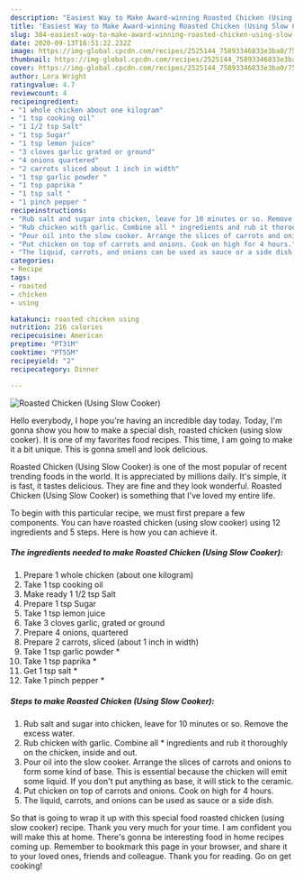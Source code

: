 ```yaml
---
description: "Easiest Way to Make Award-winning Roasted Chicken (Using Slow Cooker)"
title: "Easiest Way to Make Award-winning Roasted Chicken (Using Slow Cooker)"
slug: 384-easiest-way-to-make-award-winning-roasted-chicken-using-slow-cooker
date: 2020-09-13T16:51:22.232Z
image: https://img-global.cpcdn.com/recipes/2525144_75893346833e3ba0/751x532cq70/roasted-chicken-using-slow-cooker-recipe-main-photo.jpg
thumbnail: https://img-global.cpcdn.com/recipes/2525144_75893346833e3ba0/751x532cq70/roasted-chicken-using-slow-cooker-recipe-main-photo.jpg
cover: https://img-global.cpcdn.com/recipes/2525144_75893346833e3ba0/751x532cq70/roasted-chicken-using-slow-cooker-recipe-main-photo.jpg
author: Lora Wright
ratingvalue: 4.7
reviewcount: 4
recipeingredient:
- "1 whole chicken about one kilogram"
- "1 tsp cooking oil"
- "1 1/2 tsp Salt"
- "1 tsp Sugar"
- "1 tsp lemon juice"
- "3 cloves garlic grated or ground"
- "4 onions quartered"
- "2 carrots sliced about 1 inch in width"
- "1 tsp garlic powder "
- "1 tsp paprika "
- "1 tsp salt "
- "1 pinch pepper "
recipeinstructions:
- "Rub salt and sugar into chicken, leave for 10 minutes or so. Remove the excess water."
- "Rub chicken with garlic. Combine all * ingredients and rub it thoroughly on the chicken, inside and out."
- "Pour oil into the slow cooker. Arrange the slices of carrots and onions to form some kind of base. This is essential because the chicken will emit some liquid. If you don&#39;t put anything as base, it will stick to the ceramic."
- "Put chicken on top of carrots and onions. Cook on high for 4 hours."
- "The liquid, carrots, and onions can be used as sauce or a side dish."
categories:
- Recipe
tags:
- roasted
- chicken
- using

katakunci: roasted chicken using 
nutrition: 216 calories
recipecuisine: American
preptime: "PT31M"
cooktime: "PT55M"
recipeyield: "2"
recipecategory: Dinner

---
```



![Roasted Chicken (Using Slow Cooker)](https://img-global.cpcdn.com/recipes/2525144_75893346833e3ba0/751x532cq70/roasted-chicken-using-slow-cooker-recipe-main-photo.jpg)

Hello everybody, I hope you're having an incredible day today. Today, I'm gonna show you how to make a special dish, roasted chicken (using slow cooker). It is one of my favorites food recipes. This time, I am going to make it a bit unique. This is gonna smell and look delicious.



Roasted Chicken (Using Slow Cooker) is one of the most popular of recent trending foods in the world. It is appreciated by millions daily. It's simple, it is fast, it tastes delicious. They are fine and they look wonderful. Roasted Chicken (Using Slow Cooker) is something that I've loved my entire life.


To begin with this particular recipe, we must first prepare a few components. You can have roasted chicken (using slow cooker) using 12 ingredients and 5 steps. Here is how you can achieve it.

<!--inarticleads1-->

##### The ingredients needed to make Roasted Chicken (Using Slow Cooker):

1. Prepare 1 whole chicken (about one kilogram)
1. Take 1 tsp cooking oil
1. Make ready 1 1/2 tsp Salt
1. Prepare 1 tsp Sugar
1. Take 1 tsp lemon juice
1. Take 3 cloves garlic, grated or ground
1. Prepare 4 onions, quartered
1. Prepare 2 carrots, sliced (about 1 inch in width)
1. Take 1 tsp garlic powder *
1. Take 1 tsp paprika *
1. Get 1 tsp salt *
1. Take 1 pinch pepper *




<!--inarticleads2-->

##### Steps to make Roasted Chicken (Using Slow Cooker):

1. Rub salt and sugar into chicken, leave for 10 minutes or so. Remove the excess water.
1. Rub chicken with garlic. Combine all * ingredients and rub it thoroughly on the chicken, inside and out.
1. Pour oil into the slow cooker. Arrange the slices of carrots and onions to form some kind of base. This is essential because the chicken will emit some liquid. If you don&#39;t put anything as base, it will stick to the ceramic.
1. Put chicken on top of carrots and onions. Cook on high for 4 hours.
1. The liquid, carrots, and onions can be used as sauce or a side dish.




So that is going to wrap it up with this special food roasted chicken (using slow cooker) recipe. Thank you very much for your time. I am confident you will make this at home. There's gonna be interesting food in home recipes coming up. Remember to bookmark this page in your browser, and share it to your loved ones, friends and colleague. Thank you for reading. Go on get cooking!
